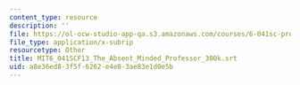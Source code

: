 ```yaml
---
content_type: resource
description: ''
file: https://ol-ocw-studio-app-qa.s3.amazonaws.com/courses/6-041sc-probabilistic-systems-analysis-and-applied-probability-fall-2013/a8e36ed83f5f6262e4e83ae83e1d0e5b_MIT6_041SCF13_The_Absent_Minded_Professor_300k.srt
file_type: application/x-subrip
resourcetype: Other
title: MIT6_041SCF13_The_Absent_Minded_Professor_300k.srt
uid: a8e36ed8-3f5f-6262-e4e8-3ae83e1d0e5b
---
```

